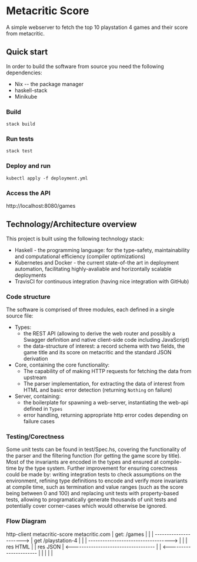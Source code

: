 # Metacritic Score

A simple webserver to fetch the top 10 playstation 4 games and their score from metacritic.

## Quick start

In order to build the software from source you need the following dependencies:

 - Nix -- the package manager
 - haskell-stack
 - Minikube

### Build
 ```
 stack build
 ```

### Run tests
```
stack test
```

### Deploy and run

```
kubectl apply -f deployment.yml
```

### Access the API

http://localhost:8080/games

## Technology/Architecture overview

This project is built using the following technology stack:
 - Haskell - the programming language: for the type-safety, maintainability and computational efficiency (compiler optimizations)
 - Kubernetes and Docker - the current state-of-the art in deployment automation, facilitating highly-avaliable and horizontally scalable deployments
 - TravisCI for continuous integration (having nice integration with GitHub)

### Code structure

The software is comprised of three modules, each defined in a single source file:
 - Types:
     - the REST API (allowing to derive the web router and possibly a Swagger definition and native client-side code including JavaScript)
     - the data-structure of interest: a record schema with two fields, the game title and its score on metacritic and the standard JSON derivation
 - Core, containing the core functionality:
     - The capability of of making HTTP requests for fetching the data from upstream
     - The parser implementation, for extracting the data of interest from HTML and basic error detection (returning `Nothing` on failure)
 - Server, containing:
     - the boilerplate for spawning a web-server, instantiating the web-api defined in `Types`
     - error handling, returning appropriate http error codes depending on failure cases

### Testing/Corectness

Some unit tests can be found in test/Spec.hs, covering the functionality of the parser and the filtering function (for getting the game score by title).
Most of the invariants are encoded in the types and ensured at compile-time by the type system. Further improvement for ensuring corectness could be
made by: writing integration tests to check assumptions on the environment, refining type definitions to encode and verify more invariants at compile time, such as termination and value ranges (such as the score being between 0 and 100) and replacing unit tests with property-based tests, allowing to
programatically generate thousands of unit tests and potentially cover corner-cases which would otherwise be ignored.


### Flow  Diagram
http-client            metacritic-score                      metacritic.com
    |        get: /games      |                                      |
    | ----------------------> |         get /playstation-4           |
    |                         | -----------------------------------> |
    |                         |               res HTML               |
    |        res JSON         | <----------------------------------- |
    | <---------------------- |                                      |
    |                         |                                      |
